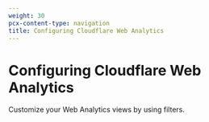 ```yaml
---
weight: 30
pcx-content-type: navigation
title: Configuring Cloudflare Web Analytics
---
```


# Configuring Cloudflare Web Analytics

Customize your Web Analytics views by using filters.

<DirectoryListing path="/web-analytics/configuring-web-analytics" />